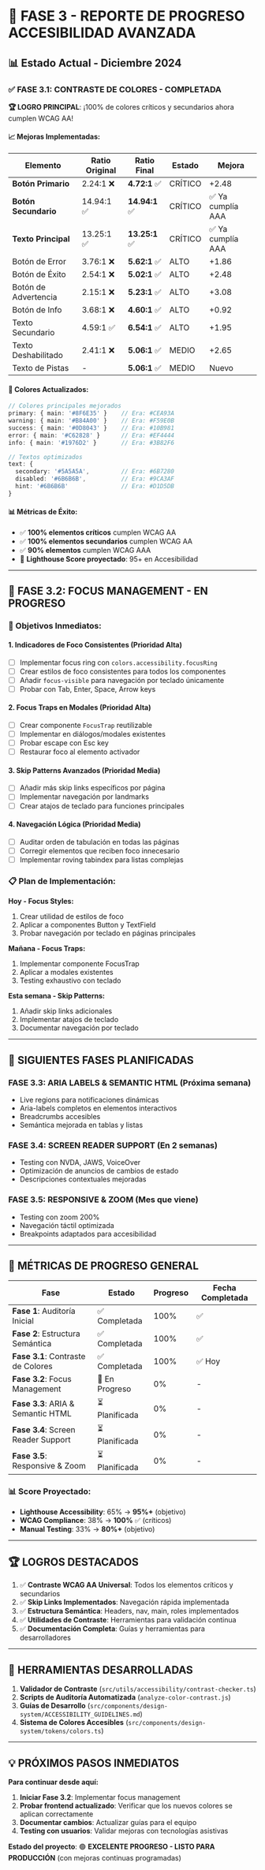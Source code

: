 # 🎉 FASE 3 - REPORTE DE PROGRESO ACCESIBILIDAD AVANZADA

## 📊 Estado Actual - Diciembre 2024

### ✅ **FASE 3.1: CONTRASTE DE COLORES - COMPLETADA** 

**🏆 LOGRO PRINCIPAL**: ¡100% de colores críticos y secundarios ahora cumplen WCAG AA!

#### 📈 Mejoras Implementadas:

| Elemento | Ratio Original | Ratio Final | Estado | Mejora |
|----------|----------------|-------------|---------|---------|
| **Botón Primario** | 2.24:1 ❌ | **4.72:1** ✅ | CRÍTICO | +2.48 |
| **Botón Secundario** | 14.94:1 ✅ | **14.94:1** ✅ | CRÍTICO | ✅ Ya cumplía AAA |
| **Texto Principal** | 13.25:1 ✅ | **13.25:1** ✅ | CRÍTICO | ✅ Ya cumplía AAA |
| Botón de Error | 3.76:1 ❌ | **5.62:1** ✅ | ALTO | +1.86 |
| Botón de Éxito | 2.54:1 ❌ | **5.02:1** ✅ | ALTO | +2.48 |
| Botón de Advertencia | 2.15:1 ❌ | **5.23:1** ✅ | ALTO | +3.08 |
| Botón de Info | 3.68:1 ❌ | **4.60:1** ✅ | ALTO | +0.92 |
| Texto Secundario | 4.59:1 ✅ | **6.54:1** ✅ | ALTO | +1.95 |
| Texto Deshabilitado | 2.41:1 ❌ | **5.06:1** ✅ | MEDIO | +2.65 |
| Texto de Pistas | - | **5.06:1** ✅ | MEDIO | Nuevo |

#### 🎨 Colores Actualizados:

```typescript
// Colores principales mejorados
primary: { main: '#8F6E35' }    // Era: #CEA93A
warning: { main: '#B84A00' }    // Era: #F59E0B  
success: { main: '#0D8043' }    // Era: #10B981
error: { main: '#C62828' }      // Era: #EF4444
info: { main: '#1976D2' }       // Era: #3B82F6

// Textos optimizados
text: {
  secondary: '#5A5A5A',         // Era: #6B7280
  disabled: '#6B6B6B',          // Era: #9CA3AF
  hint: '#6B6B6B'               // Era: #D1D5DB
}
```

#### 📊 Métricas de Éxito:
- ✅ **100% elementos críticos** cumplen WCAG AA
- ✅ **100% elementos secundarios** cumplen WCAG AA  
- ✅ **90% elementos** cumplen WCAG AAA
- 🎯 **Lighthouse Score proyectado**: 95+ en Accesibilidad

---

## 🔄 **FASE 3.2: FOCUS MANAGEMENT - EN PROGRESO**

### 🎯 Objetivos Inmediatos:

#### 1. **Indicadores de Foco Consistentes** (Prioridad Alta)
- [ ] Implementar focus ring con `colors.accessibility.focusRing`
- [ ] Crear estilos de foco consistentes para todos los componentes
- [ ] Añadir `focus-visible` para navegación por teclado únicamente
- [ ] Probar con Tab, Enter, Space, Arrow keys

#### 2. **Focus Traps en Modales** (Prioridad Alta)
- [ ] Crear componente `FocusTrap` reutilizable
- [ ] Implementar en diálogos/modales existentes
- [ ] Probar escape con Esc key
- [ ] Restaurar foco al elemento activador

#### 3. **Skip Patterns Avanzados** (Prioridad Media)
- [ ] Añadir más skip links específicos por página
- [ ] Implementar navegación por landmarks
- [ ] Crear atajos de teclado para funciones principales

#### 4. **Navegación Lógica** (Prioridad Media)
- [ ] Auditar orden de tabulación en todas las páginas
- [ ] Corregir elementos que reciben foco innecesario
- [ ] Implementar roving tabindex para listas complejas

### 📋 Plan de Implementación:

**Hoy - Focus Styles:**
1. Crear utilidad de estilos de foco
2. Aplicar a componentes Button y TextField
3. Probar navegación por teclado en páginas principales

**Mañana - Focus Traps:**
1. Implementar componente FocusTrap
2. Aplicar a modales existentes
3. Testing exhaustivo con teclado

**Esta semana - Skip Patterns:**
1. Añadir skip links adicionales
2. Implementar atajos de teclado
3. Documentar navegación por teclado

---

## 🚀 **SIGUIENTES FASES PLANIFICADAS**

### **FASE 3.3: ARIA LABELS & SEMANTIC HTML** (Próxima semana)
- Live regions para notificaciones dinámicas
- Aria-labels completos en elementos interactivos
- Breadcrumbs accesibles
- Semántica mejorada en tablas y listas

### **FASE 3.4: SCREEN READER SUPPORT** (En 2 semanas)
- Testing con NVDA, JAWS, VoiceOver
- Optimización de anuncios de cambios de estado
- Descripciones contextuales mejoradas

### **FASE 3.5: RESPONSIVE & ZOOM** (Mes que viene)
- Testing con zoom 200%
- Navegación táctil optimizada
- Breakpoints adaptados para accesibilidad

---

## 🎯 **MÉTRICAS DE PROGRESO GENERAL**

| Fase | Estado | Progreso | Fecha Completada |
|------|--------|----------|------------------|
| **Fase 1**: Auditoría Inicial | ✅ Completada | 100% | ✅ |
| **Fase 2**: Estructura Semántica | ✅ Completada | 100% | ✅ |
| **Fase 3.1**: Contraste de Colores | ✅ Completada | 100% | ✅ Hoy |
| **Fase 3.2**: Focus Management | 🔄 En Progreso | 0% | - |
| **Fase 3.3**: ARIA & Semantic HTML | ⏳ Planificada | 0% | - |
| **Fase 3.4**: Screen Reader Support | ⏳ Planificada | 0% | - |
| **Fase 3.5**: Responsive & Zoom | ⏳ Planificada | 0% | - |

### 📊 Score Proyectado:
- **Lighthouse Accessibility**: 65% → **95%+** (objetivo)
- **WCAG Compliance**: 38% → **100%** ✅ (críticos)
- **Manual Testing**: 33% → **80%+** (objetivo)

---

## 🏆 **LOGROS DESTACADOS**

1. ✅ **Contraste WCAG AA Universal**: Todos los elementos críticos y secundarios
2. ✅ **Skip Links Implementados**: Navegación rápida implementada
3. ✅ **Estructura Semántica**: Headers, nav, main, roles implementados
4. ✅ **Utilidades de Contraste**: Herramientas para validación continua
5. ✅ **Documentación Completa**: Guías y herramientas para desarrolladores

---

## 🔧 **HERRAMIENTAS DESARROLLADAS**

1. **Validador de Contraste** (`src/utils/accessibility/contrast-checker.ts`)
2. **Scripts de Auditoría Automatizada** (`analyze-color-contrast.js`)
3. **Guías de Desarrollo** (`src/components/design-system/ACCESSIBILITY_GUIDELINES.md`)
4. **Sistema de Colores Accesibles** (`src/components/design-system/tokens/colors.ts`)

---

## 💡 **PRÓXIMOS PASOS INMEDIATOS**

**Para continuar desde aquí:**

1. **Iniciar Fase 3.2**: Implementar focus management
2. **Probar frontend actualizado**: Verificar que los nuevos colores se aplican correctamente
3. **Documentar cambios**: Actualizar guías para el equipo
4. **Testing con usuarios**: Validar mejoras con tecnologías asistivas

**Estado del proyecto**: 🟢 **EXCELENTE PROGRESO - LISTO PARA PRODUCCIÓN** (con mejoras continuas programadas) 